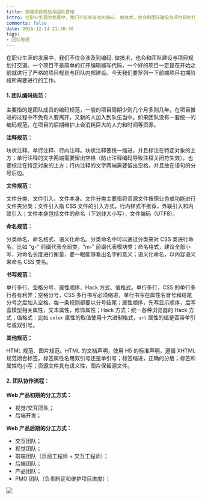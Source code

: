```yaml
---
title: 前端项目规划与团队管理
intro: 在职业生涯的发展中，我们不仅会涉及到编码. 做技术，也会和团队建设与项目规划打交道。一个项目不是简单的打开编辑器写代码，一个好的项目一定是在开始之前就进行了严格的项目规划与团队内部建设。今天我们要罗列一下前端项目初期阶段所需要进行的工作。
comments: false
date: 2016-12-14 21:30:30
tags:
- 团队管理
---
```


在职业生涯的发展中，我们不仅会涉及到编码. 做技术，也会和团队建设与项目规划打交道。一个项目不是简单的打开编辑器写代码，一个好的项目一定是在开始之前就进行了严格的项目规划与团队内部建设。今天我们要罗列一下前端项目初期阶段所需要进行的工作。

#### 1. 团队编码规范：

主要指的是团队成员的编码规范，一般的项目周期少则几个月多则几年，在项目推进的过程中不免有人要离开，又新的人加入到队伍当中。如果团队没有一套统一的编码规范，在项目的后期维护上会消耗巨大的人力和时间等资源。

**注释规范：**

块状注释、单行注释、行内注释。块状注释要统一缩进，并且标注在特定对象的上方；单行注释的文字两端需要留出空格（防止注释编码导致注释关闭符失效），也要标注在特定对象的上方；行内注释的文字两端需要留出空格，并且放在语句的分号后边。

**文件规范：**

文件分类、文件引入、文件本身。文件分类主要指将资源文件按照业务或功能进行文件夹分类；文件引入指 CSS 文件的引入方式，行内样式不推荐，外联引入和内联引入；文件本身包括文件的命名（下划线大小写），文件编码（UTF8）。

**命名规范：**

分类命名、命名格式、语义化命名。分类命名中可以通过分类来对 CSS 类进行命名，比如 “g-” 前缀代表全局类，“m-” 前缀代表模块类；命名格式，建议全部小写，对命名长度进行衡量，要一眼能够看出名字的意义；语义化命名，以内容语义来命名 CSS 类名。

**书写规范：**

单行多行、空格分号、属性顺序、Hack 方式、值格式。单行多行，CSS 的单行多行各有利弊；空格分号，CSS 多行书写必须缩进，单行书写在属性名冒号和结尾分号之后加入空格，每一条规则都要以分号结尾；属性顺序，先写显示顺序，后写盒模型相关属性，文本属性，修饰属性；Hack 方式：统一各种浏览器的 Hack 方式；值格式：比如 `color` 属性的取值使用十六进制格式，`url` 属性的值是否带单引号或双引号。

**其他规范：**

HTML 规范、图片规范。HTML 的文档声明，使用 H5 的标准声明，遵循 XHTML 规范闭合标签，标签属性名用双引号还是单引号；标签缩进，正确的分层；标签和属性均小写；资源文件具有语义性，图片保留源文件。

#### 2. 团队协作流程：

**Web 产品初期的分工方式：**

* 视觉/交互团队；
* 后端开发；

**Web 产品后期的分工方式：**

* 交互团队；
* 视觉团队；
* 前端团队（页面工程师 + 交互工程师）；
* 后端团队；
* 产品团队；
* PMO 团队（负责制定和维护项目进度）；

![](1.jpg)
